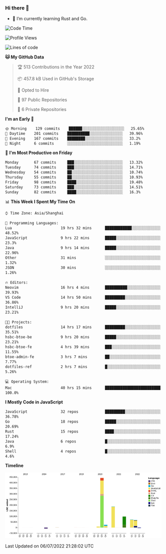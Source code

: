 ### Hi there 👋

- 🌱 I’m currently learning Rust and Go.

<!--START_SECTION:waka-->
![Code Time](http://img.shields.io/badge/Code%20Time-526%20hrs%2048%20mins-blue)

![Profile Views](http://img.shields.io/badge/Profile%20Views-0-blue)

![Lines of code](https://img.shields.io/badge/From%20Hello%20World%20I%27ve%20Written-894%20Thousand%20lines%20of%20code-blue)

**🐱 My GitHub Data** 

> 🏆 513 Contributions in the Year 2022
 > 
> 📦 457.8 kB Used in GitHub's Storage 
 > 
> 💼 Opted to Hire
 > 
> 📜 97 Public Repositories 
 > 
> 🔑 6 Private Repositories  
 > 
**I'm an Early 🐤** 

```text
🌞 Morning    129 commits    ██████░░░░░░░░░░░░░░░░░░░   25.65% 
🌆 Daytime    201 commits    ██████████░░░░░░░░░░░░░░░   39.96% 
🌃 Evening    167 commits    ████████░░░░░░░░░░░░░░░░░   33.2% 
🌙 Night      6 commits      ░░░░░░░░░░░░░░░░░░░░░░░░░   1.19%

```
📅 **I'm Most Productive on Friday** 

```text
Monday       67 commits     ███░░░░░░░░░░░░░░░░░░░░░░   13.32% 
Tuesday      74 commits     ███░░░░░░░░░░░░░░░░░░░░░░   14.71% 
Wednesday    54 commits     ██░░░░░░░░░░░░░░░░░░░░░░░   10.74% 
Thursday     55 commits     ██░░░░░░░░░░░░░░░░░░░░░░░   10.93% 
Friday       98 commits     ████░░░░░░░░░░░░░░░░░░░░░   19.48% 
Saturday     73 commits     ███░░░░░░░░░░░░░░░░░░░░░░   14.51% 
Sunday       82 commits     ████░░░░░░░░░░░░░░░░░░░░░   16.3%

```


📊 **This Week I Spent My Time On** 

```text
⌚︎ Time Zone: Asia/Shanghai

💬 Programming Languages: 
Lua                      19 hrs 32 mins      ████████████░░░░░░░░░░░░░   48.52% 
JavaScript               9 hrs 22 mins       █████░░░░░░░░░░░░░░░░░░░░   23.3% 
Java                     9 hrs 14 mins       █████░░░░░░░░░░░░░░░░░░░░   22.96% 
Other                    31 mins             ░░░░░░░░░░░░░░░░░░░░░░░░░   1.32% 
JSON                     30 mins             ░░░░░░░░░░░░░░░░░░░░░░░░░   1.26%

🔥 Editors: 
Neovim                   16 hrs 4 mins       ██████████░░░░░░░░░░░░░░░   39.93% 
VS Code                  14 hrs 50 mins      █████████░░░░░░░░░░░░░░░░   36.86% 
IntelliJ                 9 hrs 20 mins       █████░░░░░░░░░░░░░░░░░░░░   23.21%

🐱‍💻 Projects: 
dotfiles                 14 hrs 17 mins      █████████░░░░░░░░░░░░░░░░   35.51% 
hsbc-btoe-be             9 hrs 20 mins       █████░░░░░░░░░░░░░░░░░░░░   23.21% 
hsbc-btoe-fe             4 hrs 39 mins       ███░░░░░░░░░░░░░░░░░░░░░░   11.55% 
btoe-admin-fe            3 hrs 7 mins        ██░░░░░░░░░░░░░░░░░░░░░░░   7.77% 
dotfiles-ref             2 hrs 7 mins        █░░░░░░░░░░░░░░░░░░░░░░░░   5.26%

💻 Operating System: 
Mac                      40 hrs 15 mins      █████████████████████████   100.0%

```

**I Mostly Code in JavaScript** 

```text
JavaScript               32 repos            █████████░░░░░░░░░░░░░░░░   36.78% 
Go                       18 repos            █████░░░░░░░░░░░░░░░░░░░░   20.69% 
Rust                     15 repos            ████░░░░░░░░░░░░░░░░░░░░░   17.24% 
Java                     6 repos             █░░░░░░░░░░░░░░░░░░░░░░░░   6.9% 
Shell                    4 repos             █░░░░░░░░░░░░░░░░░░░░░░░░   4.6%

```


**Timeline**

![Chart not found](https://raw.githubusercontent.com/elton/elton/main/charts/bar_graph.png) 


 Last Updated on 06/07/2022 21:28:02 UTC
<!--END_SECTION:waka-->

<!--
**elton/elton** is a ✨ _special_ ✨ repository because its `README.md` (this file) appears on your GitHub profile.

Here are some ideas to get you started:

- 🔭 I’m currently working on ...
- 🌱 I’m currently learning ...
- 👯 I’m looking to collaborate on ...
- 🤔 I’m looking for help with ...
- 💬 Ask me about ...
- 📫 How to reach me: ...
- 😄 Pronouns: ...
- ⚡ Fun fact: ...
-->
